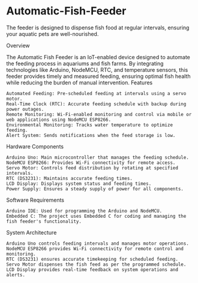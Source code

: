 # Automatic-Fish-Feeder
The feeder is designed to dispense fish food at regular intervals, ensuring your aquatic pets are well-nourished.

Overview

The Automatic Fish Feeder is an IoT-enabled device designed to automate the feeding process in aquariums and fish farms. By integrating technologies like Arduino, NodeMCU, RTC, and temperature sensors, this feeder provides timely and measured feeding, ensuring optimal fish health while reducing the burden of manual intervention.
Features

    Automated Feeding: Pre-scheduled feeding at intervals using a servo motor.
    Real-Time Clock (RTC): Accurate feeding schedule with backup during power outages.
    Remote Monitoring: Wi-Fi-enabled monitoring and control via mobile or web applications using NodeMCU ESP8266.
    Environmental Monitoring: Tracks water temperature to optimize feeding.
    Alert System: Sends notifications when the feed storage is low.

Hardware Components

    Arduino Uno: Main microcontroller that manages the feeding schedule.
    NodeMCU ESP8266: Provides Wi-Fi connectivity for remote access.
    Servo Motor: Controls feed distribution by rotating at specified intervals.
    RTC (DS3231): Maintains accurate feeding times.
    LCD Display: Displays system status and feeding times.
    Power Supply: Ensures a steady supply of power for all components.

Software Requirements

    Arduino IDE: Used for programming the Arduino and NodeMCU.
    Embedded C: The project uses Embedded C for coding and managing the fish feeder's functionality.

System Architecture

    Arduino Uno controls feeding intervals and manages motor operations.
    NodeMCU ESP8266 provides Wi-Fi connectivity for remote control and monitoring.
    RTC (DS3231) ensures accurate timekeeping for scheduled feeding.
    Servo Motor dispenses the fish feed as per the programmed schedule.
    LCD Display provides real-time feedback on system operations and alerts.

